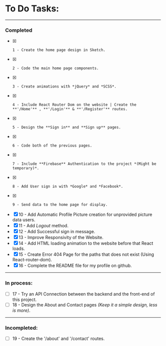 # To Do Tasks:
  
---
 
### Completed
- [x]     1 - Create the home page design in Sketch.  
- [x]     2 - Code the main home page components.  
- [x]     3 - Create animations with *jQuery* and *SCSS*.  
- [x]     4 - Include React Router Dom on the website | Create the **'/Home'** , **'/Login'** & **'/Register'** routes.  
- [x]     5 - Design the **Sign in** and **Sign up** pages.  
- [x]     6 - Code both of the previous pages.  
- [x]     7 - Include **Firebase** Authentication to the project *(Might be temporary)*.  
- [x]     8 - Add User sign in with *Google* and *Facebook*.  
- [x]     9 - Send data to the home page for display.  
- [x]    10 - Add Automatic Profile Picture creation for unprovided picture data users.  
- [x]    11 - Add *Logout* method.  
- [x]    12 - Add Successful sign in message.  
- [x]    13 - Improve Responsivity of the Website.  
- [x]    14 - Add HTML loading animation to the website before that React loads.  
- [x]    15 - Create Error 404 Page for the paths that does not exist (Using React-router-dom).  
- [x]    16 - Complete the README file for my profile on github.
  
---
  
### In process:
- [ ]    17 - Try an API Connection between the backend and the front-end of this project.
- [ ]    18 - Design the About and Contact pages *(Keep it a simple design, less is more)*. 
  
---
  
### Incompleted:
- [ ]    19 - Create the '/about' and '/contact' routes. 

